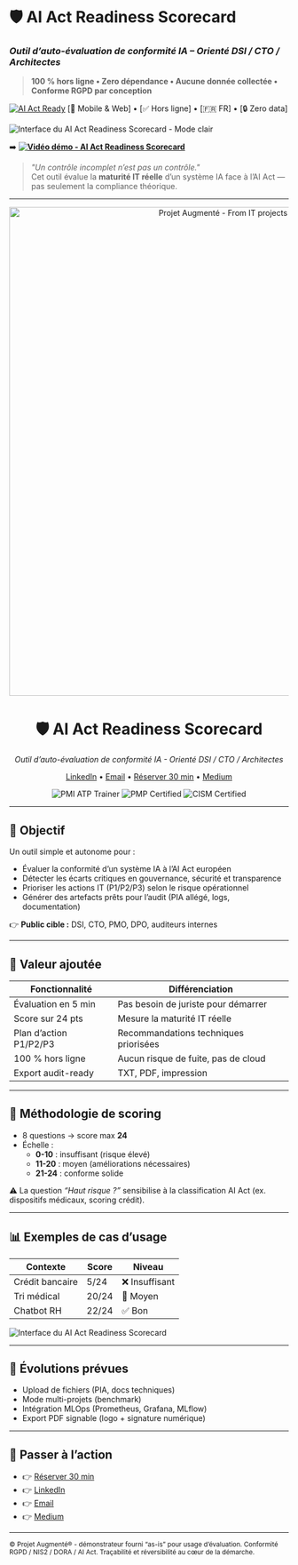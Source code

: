 # 🛡️ AI Act Readiness Scorecard  
### _Outil d’auto-évaluation de conformité IA – Orienté DSI / CTO / Architectes_

> **100 % hors ligne • Zero dépendance • Aucune donnée collectée • Conforme RGPD par conception**

[![AI Act Ready](https://img.shields.io/badge/AI_Act_Ready-Compliant-brightgreen?logo=europen&logoColor=white&labelColor=1e88e5)](https://github.com/eddyazebaze/ai-act-readiness-scorecard)
[📱 Mobile & Web] • [✅ Hors ligne] • [🇫🇷 FR] • [🔒 Zero data]

![Interface du AI Act Readiness Scorecard - Mode clair](assets/screenshot-responsive-clair.png)

➡️ **[![Vidéo démo - AI Act Readiness Scorecard](https://img.youtube.com/vi/1HpOpIDhgdS3ZMlbaKKTIynjAB1n4rhrZ/0.jpg)](https://drive.google.com/file/d/1HpOpIDhgdS3ZMlbaKKTIynjAB1n4rhrZ/view?usp=drive_link)**

> *"Un contrôle incomplet n’est pas un contrôle."*  
> Cet outil évalue la **maturité IT réelle** d’un système IA face à l’AI Act — pas seulement la compliance théorique.

---

<!-- BANNIÈRE -->
<p align="center">
  <img src="assets/banner-projet-augmente.png" alt="Projet Augmenté - From IT projects to strategic assets" width="880">
</p>

<h1 align="center">🛡️ AI Act Readiness Scorecard</h1>
<p align="center"><em>Outil d’auto-évaluation de conformité IA - Orienté DSI / CTO / Architectes</em></p>
<p align="center">
  <a href="https://www.linkedin.com/in/eddy-azebaze-pmp-cism">LinkedIn</a> •
  <a href="mailto:eddy.azebaze@proton.me">Email</a> •
  <a href="https://calendly.com/eddy-azebaze-proton/30min">Réserver 30&nbsp;min</a> •
  <a href="https://medium.com/@eddyazebaze">Medium</a>
</p>

<p align="center">
  <img alt="PMI ATP Trainer" src="https://img.shields.io/badge/PMI-ATP%20Trainer-brightgreen?logo=pmiprojectmanagement">
  <img alt="PMP Certified" src="https://img.shields.io/badge/PMP%C2%AE-Certified-0A66C2?logo=pmiprojectmanagement">
  <img alt="CISM Certified" src="https://img.shields.io/badge/CISM%C2%AE-Certified-2E8B57">
</p>

---

## 🎯 Objectif

Un outil simple et autonome pour :  
- Évaluer la conformité d’un système IA à l’AI Act européen  
- Détecter les écarts critiques en gouvernance, sécurité et transparence  
- Prioriser les actions IT (P1/P2/P3) selon le risque opérationnel  
- Générer des artefacts prêts pour l’audit (PIA allégé, logs, documentation)  

👉 **Public cible :** DSI, CTO, PMO, DPO, auditeurs internes

---

## 🧠 Valeur ajoutée

| Fonctionnalité | Différenciation |
|----------------|-----------------|
| Évaluation en 5 min | Pas besoin de juriste pour démarrer |
| Score sur 24 pts | Mesure la maturité IT réelle |
| Plan d’action P1/P2/P3 | Recommandations techniques priorisées |
| 100 % hors ligne | Aucun risque de fuite, pas de cloud |
| Export audit-ready | TXT, PDF, impression |

---

## 🧩 Méthodologie de scoring

- 8 questions → score max **24**  
- Échelle :  
  - **0-10** : insuffisant (risque élevé)  
  - **11-20** : moyen (améliorations nécessaires)  
  - **21-24** : conforme solide  

⚠️ La question *“Haut risque ?”* sensibilise à la classification AI Act (ex. dispositifs médicaux, scoring crédit).  

---

## 📊 Exemples de cas d’usage

| Contexte | Score | Niveau |
|----------|-------|--------|
| Crédit bancaire | 5/24 | ❌ Insuffisant |
| Tri médical | 20/24 | 🔶 Moyen |
| Chatbot RH | 22/24 | ✅ Bon |

![Interface du AI Act Readiness Scorecard](assets/screenshot-responsive-clair.png)

---

## 🚀 Évolutions prévues

- Upload de fichiers (PIA, docs techniques)  
- Mode multi-projets (benchmark)  
- Intégration MLOps (Prometheus, Grafana, MLflow)  
- Export PDF signable (logo + signature numérique)  

---

## 🎯 Passer à l’action

- 👉 [Réserver 30 min](https://calendly.com/eddy-azebaze-proton/30min)  
- 👉 [LinkedIn](https://www.linkedin.com/in/eddy-azebaze-pmp-cism)  
- 👉 [Email](mailto:eddy.azebaze@proton.me)  
- 👉 [Medium](https://medium.com/@eddyazebaze)  

---

<sub>© Projet Augmenté® - démonstrateur fourni “as-is” pour usage d’évaluation. Conformité RGPD / NIS2 / DORA / AI Act. Traçabilité et réversibilité au cœur de la démarche.</sub>
